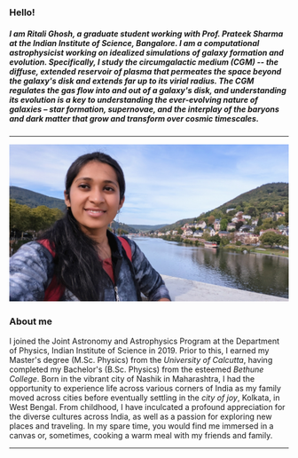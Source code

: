 ### Hello!
##### I am Ritali Ghosh, a graduate student working with Prof. Prateek Sharma at the *Indian Institute of Science, Bangalore*. I am a computational astrophysicist working on idealized simulations of galaxy formation and evolution. Specifically, I study the *circumgalactic medium* (CGM) -- the diffuse, extended reservoir of plasma that permeates the space beyond the galaxy's disk and extends far up to its virial radius. The CGM regulates the gas flow into and out of a galaxy's disk, and understanding its evolution is a key to understanding the ever-evolving nature of galaxies – star formation, supernovae, and the interplay of the baryons and dark matter that grow and transform over cosmic timescales.
---
![](images/rits_heidelberg.jpg)


### About me
I joined the Joint Astronomy and Astrophysics Program at the Department of Physics, Indian Institute of Science in 2019. Prior to this, I earned my Master's degree (M.Sc. Physics) from the *University of Calcutta*, having completed my Bachelor's (B.Sc. Physics) from the esteemed *Bethune College*. Born in the vibrant city of Nashik in Maharashtra, I had the opportunity to experience life across various corners of India as my family moved across cities before eventually settling in the *city of joy*, Kolkata, in West Bengal. From childhood, I have inculcated a profound appreciation for the diverse cultures across India, as well as a passion for exploring new places and traveling. In my spare time, you would find me immersed in a canvas or, sometimes, cooking a warm meal with my friends and family.
***
